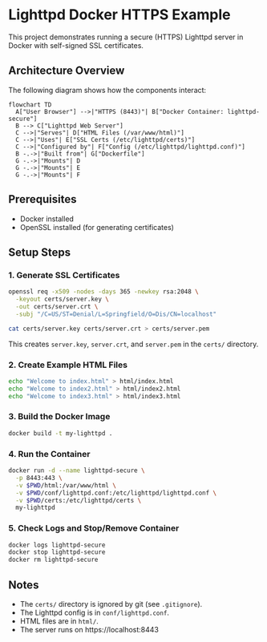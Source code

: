 # Lighttpd Docker HTTPS Example

This project demonstrates running a secure (HTTPS) Lighttpd server in Docker with self-signed SSL certificates.

## Architecture Overview

The following diagram shows how the components interact:

```mermaid
flowchart TD
  A["User Browser"] -->|"HTTPS (8443)"| B["Docker Container: lighttpd-secure"]
  B --> C["Lighttpd Web Server"]
  C -->|"Serves"| D["HTML Files (/var/www/html)"]
  C -->|"Uses"| E["SSL Certs (/etc/lighttpd/certs)"]
  C -->|"Configured by"| F["Config (/etc/lighttpd/lighttpd.conf)"]
  B -.->|"Built from"| G["Dockerfile"]
  G -.->|"Mounts"| D
  G -.->|"Mounts"| E
  G -.->|"Mounts"| F
```

## Prerequisites
- Docker installed
- OpenSSL installed (for generating certificates)

## Setup Steps

### 1. Generate SSL Certificates

```sh
openssl req -x509 -nodes -days 365 -newkey rsa:2048 \
  -keyout certs/server.key \
  -out certs/server.crt \
  -subj "/C=US/ST=Denial/L=Springfield/O=Dis/CN=localhost"

cat certs/server.key certs/server.crt > certs/server.pem
```

This creates `server.key`, `server.crt`, and `server.pem` in the `certs/` directory.

### 2. Create Example HTML Files

```sh
echo "Welcome to index.html" > html/index.html
echo "Welcome to index2.html" > html/index2.html
echo "Welcome to index3.html" > html/index3.html
```

### 3. Build the Docker Image

```sh
docker build -t my-lighttpd .
```

### 4. Run the Container

```sh
docker run -d --name lighttpd-secure \
  -p 8443:443 \
  -v $PWD/html:/var/www/html \
  -v $PWD/conf/lighttpd.conf:/etc/lighttpd/lighttpd.conf \
  -v $PWD/certs:/etc/lighttpd/certs \
  my-lighttpd
```

### 5. Check Logs and Stop/Remove Container

```sh
docker logs lighttpd-secure
docker stop lighttpd-secure
docker rm lighttpd-secure
```

## Notes
- The `certs/` directory is ignored by git (see `.gitignore`).
- The Lighttpd config is in `conf/lighttpd.conf`.
- HTML files are in `html/`.
- The server runs on https://localhost:8443
